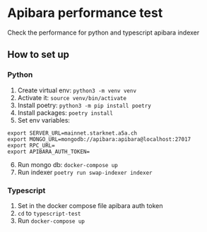 # Apibara performance test
Check the performance for python and typescript apibara indexer
## How to set up
### Python
1. Create virtual env: `python3 -m venv venv`
2. Activate it: `source venv/bin/activate`
3. Install poetry: `python3 -m pip install poetry`
4. Install packages: `poetry install`
5. Set env variables:
```
export SERVER_URL=mainnet.starknet.a5a.ch
export MONGO_URL=mongodb://apibara:apibara@localhost:27017
export RPC_URL=
export APIBARA_AUTH_TOKEN=
```
6. Run mongo db: `docker-compose up`
7. Run indexer `poetry run swap-indexer indexer`

### Typescript
1. Set in the docker compose file apibara auth token
2. `cd` to `typescript-test`
3. Run `docker-compose up`